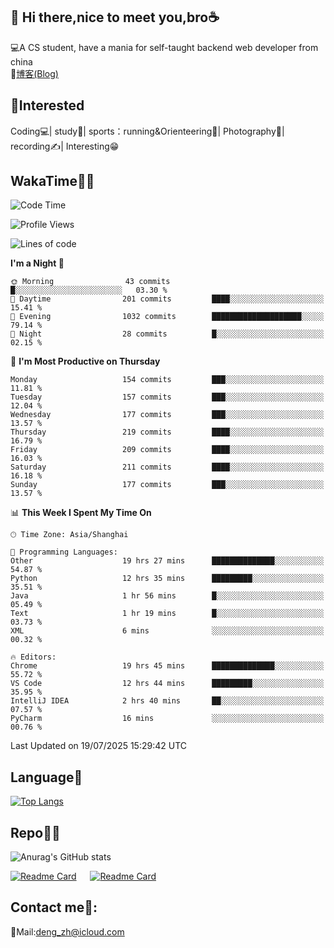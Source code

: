 👋 Hi there,nice to meet you,bro☕
---
💻A CS student, have a mania for self-taught backend web developer from china   
📌[博客(Blog)](https://github.com/HealUP/MyBlog)

 <!-- waka-box start -->
 <!-- waka-box end -->
 
🧲**Interested**
--
Coding💻| study📖| sports：running&Orienteering🏃‍| Photography📸| recording✍️| Interesting😁

WakaTime👨‍💻
---
<!--START_SECTION:waka-->
![Code Time](http://img.shields.io/badge/Code%20Time-3%2C297%20hrs%2058%20mins-blue)

![Profile Views](http://img.shields.io/badge/Profile%20Views-0-blue)

![Lines of code](https://img.shields.io/badge/From%20Hello%20World%20I%27ve%20Written-205.1%20thousand%20lines%20of%20code-blue)

**I'm a Night 🦉** 

```text
🌞 Morning                43 commits          █░░░░░░░░░░░░░░░░░░░░░░░░   03.30 % 
🌆 Daytime                201 commits         ████░░░░░░░░░░░░░░░░░░░░░   15.41 % 
🌃 Evening                1032 commits        ████████████████████░░░░░   79.14 % 
🌙 Night                  28 commits          █░░░░░░░░░░░░░░░░░░░░░░░░   02.15 % 
```
📅 **I'm Most Productive on Thursday** 

```text
Monday                   154 commits         ███░░░░░░░░░░░░░░░░░░░░░░   11.81 % 
Tuesday                  157 commits         ███░░░░░░░░░░░░░░░░░░░░░░   12.04 % 
Wednesday                177 commits         ███░░░░░░░░░░░░░░░░░░░░░░   13.57 % 
Thursday                 219 commits         ████░░░░░░░░░░░░░░░░░░░░░   16.79 % 
Friday                   209 commits         ████░░░░░░░░░░░░░░░░░░░░░   16.03 % 
Saturday                 211 commits         ████░░░░░░░░░░░░░░░░░░░░░   16.18 % 
Sunday                   177 commits         ███░░░░░░░░░░░░░░░░░░░░░░   13.57 % 
```


📊 **This Week I Spent My Time On** 

```text
🕑︎ Time Zone: Asia/Shanghai

💬 Programming Languages: 
Other                    19 hrs 27 mins      ██████████████░░░░░░░░░░░   54.87 % 
Python                   12 hrs 35 mins      █████████░░░░░░░░░░░░░░░░   35.51 % 
Java                     1 hr 56 mins        █░░░░░░░░░░░░░░░░░░░░░░░░   05.49 % 
Text                     1 hr 19 mins        █░░░░░░░░░░░░░░░░░░░░░░░░   03.73 % 
XML                      6 mins              ░░░░░░░░░░░░░░░░░░░░░░░░░   00.32 % 

🔥 Editors: 
Chrome                   19 hrs 45 mins      ██████████████░░░░░░░░░░░   55.72 % 
VS Code                  12 hrs 44 mins      █████████░░░░░░░░░░░░░░░░   35.95 % 
IntelliJ IDEA            2 hrs 40 mins       ██░░░░░░░░░░░░░░░░░░░░░░░   07.57 % 
PyCharm                  16 mins             ░░░░░░░░░░░░░░░░░░░░░░░░░   00.76 % 
```


 Last Updated on 19/07/2025 15:29:42 UTC
<!--END_SECTION:waka-->

Language🚀
---
[![Top Langs](https://github-readme-stats.vercel.app/api/top-langs/?username=HealUP&layout=compact&hide_border=true)](https://github.com/HealUP)

Repo🧑‍💻
---
![Anurag's GitHub stats](https://github-readme-stats.vercel.app/api?username=HealUP&count_private=true&show_icons=true&theme=gruvbox&hide_border=true) 

[![Readme Card](https://github-readme-stats.vercel.app/api/pin/?username=HealUP&repo=InternetEy&theme=transparent)](https://github.com/HealUP/InternetEy) &emsp;
[![Readme Card](https://github-readme-stats.vercel.app/api/pin/?username=HealUP&repo=CampusExperience&theme=transparent)](https://github.com/HealUP/CampusExperience)


Contact me📱:
---
📮Mail:deng_zh@icloud.com  
